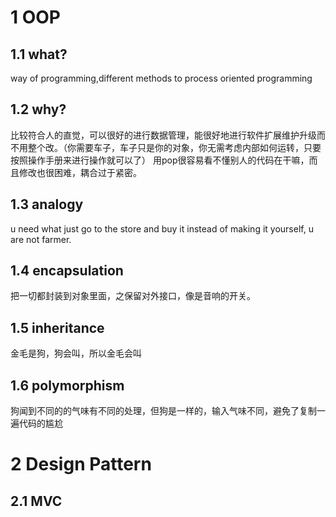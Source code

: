 # 1 OOP
## 1.1 what?

way of programming,different methods to process oriented programming

## 1.2 why?
比较符合人的直觉，可以很好的进行数据管理，能很好地进行软件扩展维护升级而不用整个改。（你需要车子，车子只是你的对象，你无需考虑内部如何运转，只要按照操作手册来进行操作就可以了）
用pop很容易看不懂别人的代码在干嘛，而且修改也很困难，耦合过于紧密。

## 1.3 analogy
u need what just go to the store and buy it instead of making it yourself, u are not farmer.

## 1.4 encapsulation
把一切都封装到对象里面，之保留对外接口，像是音响的开关。

## 1.5 inheritance
金毛是狗，狗会叫，所以金毛会叫

## 1.6 polymorphism
狗闻到不同的的气味有不同的处理，但狗是一样的，输入气味不同，避免了复制一遍代码的尴尬

# 2 Design Pattern
## 2.1 MVC

